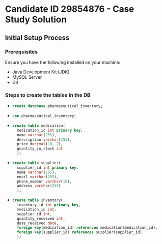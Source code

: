 # Candidate ID 29854876 - Case Study Solution

## Initial Setup Process

### Prerequisites

Ensure you have the following installed on your machine:

- Java Development Kit (JDK)
- MySQL Server
- Git

### Steps to create the tables in the DB

- ```sql
  create database pharmaceutical_inventory;
  ```

- ```sql
  use pharmaceutical_inventory;
  ```

- ```sql
  create table medication(
    medication_id int primary key,
    name varchar(255),
    description varchar(255),
    price decimal(10, 2),
    quantity_in_stock int
    );
  ```
- ```sql
  create table supplier(
    supplier_id int primary key,
    name varchar(255),
    email varchar(255),
    phone_number varchar(10),
    address varchar(255)
    );
  ```

- ```sql
  create table inventory(
    inventory_id int primary key,
    medication_id int,
    supplier_id int,
    quantity_received int,
    date_received date,
    foreign key(medication_id) references medication(medication_id),
    foreign key(supplier_id) references supplier(supplier_id)
    );
  ```
